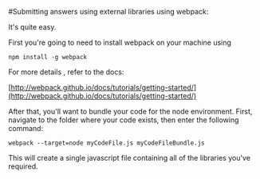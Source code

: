 #Submitting answers using external libraries using webpack:

It's quite easy.

First you're going to need to install webpack on your machine using

    npm install -g webpack

For more details , refer to the docs:

[http://webpack.github.io/docs/tutorials/getting-started/](http://webpack.github.io/docs/tutorials/getting-started/)


After that, you'll want to bundle your code for the node environment.
First, navigate to the folder where your code exists, then enter the following command:

    webpack --target=node myCodeFile.js myCodeFileBundle.js
    
This will create a single javascript file containing all of the libraries you've required.
